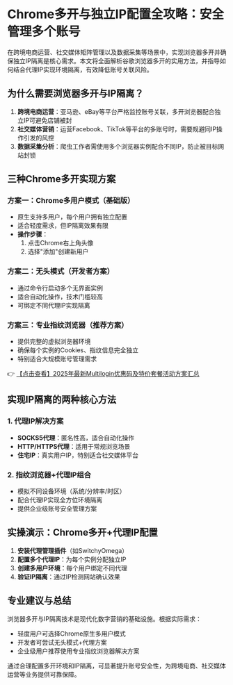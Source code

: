 # Chrome多开与独立IP配置全攻略：安全管理多个账号

在跨境电商运营、社交媒体矩阵管理以及数据采集等场景中，实现浏览器多开并确保独立IP隔离是核心需求。本文将全面解析谷歌浏览器多开的实用方法，并指导如何结合代理IP实现环境隔离，有效降低账号关联风险。

## 为什么需要浏览器多开与IP隔离？

1. **跨境电商运营**：亚马逊、eBay等平台严格监控账号关联，多开浏览器配合独立IP可避免店铺被封
2. **社交媒体营销**：运营Facebook、TikTok等平台的多账号时，需要规避同IP操作引发的风控
3. **数据采集分析**：爬虫工作者需使用多个浏览器实例配合不同IP，防止被目标网站封锁

## 三种Chrome多开实现方案

### 方案一：Chrome多用户模式（基础版）

- 原生支持多用户，每个用户拥有独立配置
- 适合轻度需求，但IP隔离效果有限
- **操作步骤**：
  1. 点击Chrome右上角头像
  2. 选择"添加"创建新用户

### 方案二：无头模式（开发者方案）

- 通过命令行启动多个无界面实例
- 适合自动化操作，技术门槛较高
- 可绑定不同代理IP实现隔离

### 方案三：专业指纹浏览器（推荐方案）

- 提供完整的虚拟浏览器环境
- 确保每个实例的Cookies、指纹信息完全独立
- 特别适合大规模账号管理需求

👉 [【点击查看】2025年最新Multilogin优惠码及特价套餐活动方案汇总](https://bit.ly/multIlogin)

## 实现IP隔离的两种核心方法

### 1. 代理IP解决方案

- **SOCKS5代理**：匿名性高，适合自动化操作
- **HTTP/HTTPS代理**：适用于常规浏览场景
- **住宅IP**：真实用户IP，特别适合社交媒体平台

### 2. 指纹浏览器+代理IP组合

- 模拟不同设备环境（系统/分辨率/时区）
- 配合代理IP实现全方位环境隔离
- 提供企业级账号安全管理方案

## 实操演示：Chrome多开+代理IP配置

1. **安装代理管理插件**（如SwitchyOmega）
2. **配置多个代理IP**：为每个实例分配独立IP
3. **创建多用户环境**：每个用户绑定不同代理
4. **验证IP隔离**：通过IP检测网站确认效果

## 专业建议与总结

浏览器多开与IP隔离技术是现代化数字营销的基础设施。根据实际需求：

- 轻度用户可选择Chrome原生多用户模式
- 开发者可尝试无头模式+代理方案
- 企业级用户推荐使用专业指纹浏览器解决方案

通过合理配置多开环境和IP隔离，可显著提升账号安全性，为跨境电商、社交媒体运营等业务提供可靠保障。